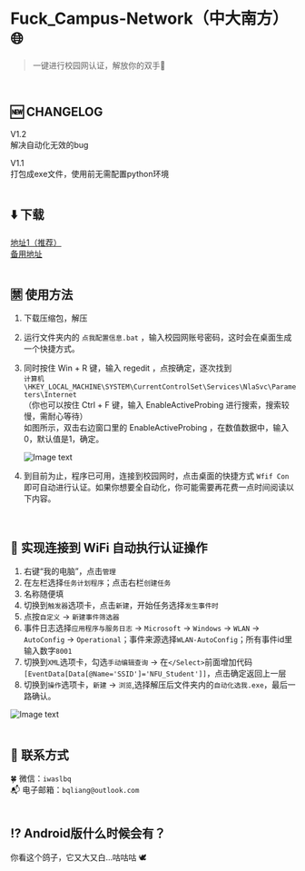 # Fuck_Campus-Network（中大南方）:globe_with_meridians:
>一键进行校园网认证，解放你的双手:grimacing:
<br>

## :new: CHANGELOG  
V1.2  
解决自动化无效的bug  
  
V1.1  
打包成exe文件，使用前无需配置python环境
<br><br>

## :arrow_down: 下载  
[地址1（推荐）](https://wwa.lanzous.com/iyX2Gggimif)  
[备用地址](https://github.com/bqliang/Fuck_Campus-Network/releases/download/V1.2/Fuck_Campus-Network-V1.2.zip)  
<br>

## :u7981: 使用方法  
1. 下载压缩包，解压
2. 运行文件夹内的 ```点我配置信息.bat``` ，输入校园网账号密码，这时会在桌面生成一个快捷方式。
3. 同时按住 Win + R 键，输入 regedit ，点按确定，逐次找到  
   ```计算机\HKEY_LOCAL_MACHINE\SYSTEM\CurrentControlSet\Services\NlaSvc\Parameters\Internet```  
   （你也可以按住 Ctrl + F 键，输入 EnableActiveProbing 进行搜索，搜索较慢，需耐心等待）  
   如图所示，双击右边窗口里的 EnableActiveProbing ，在数值数据中，输入0，默认值是1，确定。
   
   ![Image text](https://img-blog.csdn.net/20160511100609551)
   
4. 到目前为止，程序已可用，连接到校园网时，点击桌面的快捷方式 ```Wfif Con``` 即可自动进行认证。如果你想要全自动化，你可能需要再花费一点时间阅读以下内容。
<br>

## :arrows_counterclockwise: 实现连接到 WiFi 自动执行认证操作  
1. 右键“我的电脑”，点击```管理```
2. 在左栏选择```任务计划程序```；点击右栏```创建任务```
3. 名称随便填
4. 切换到```触发器```选项卡，点击```新建```，开始任务选择```发生事件时```
5. 点按```自定义``` -> ```新建事件筛选器```
6. 事件日志选择```应用程序与服务日志``` -> ```Microsoft``` -> ```Windows``` -> ```WLAN``` -> ```AutoConfig``` -> ```Operational```；事件来源选择```WLAN-AutoConfig```；所有事件id里输入数字```8001```
7. 切换到```XML```选项卡，勾选```手动编辑查询``` -> 在```</Select>```前面增加代码```[EventData[Data[@Name='SSID']='NFU_Student']]```，点击确定返回上一层
8. 切换到```操作```选项卡，```新建``` -> ```浏览```,选择解压后文件夹内的```自动化选我.exe```，最后一路确认。

![Image text](https://pic2.zhimg.com/80/v2-ab3248fc843aaa4a6a0e2f922794525a_720w.jpg?source=1940ef5c)  
<br>

## :love_letter: 联系方式  
:four_leaf_clover: 微信：```iwaslbq```  
:mailbox_with_mail: 电子邮箱：```bqliang@outlook.com```
<br><br>

## :interrobang: Android版什么时候会有？  
你看这个鸽子，它又大又白...咕咕咕 🕊️
